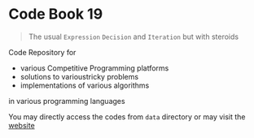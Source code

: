 # Code Book 19

> The usual `Expression` `Decision` and `Iteration` but with steroids

Code Repository for 

* various Competitive Programming platforms
* solutions to varioustricky problems
* implementations of various algorithms

in various programming languages

You may directly access the codes from `data` directory or may visit the [website](https://codebook19.surge.sh)
